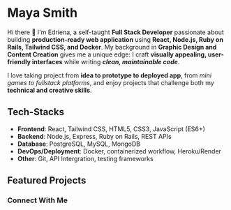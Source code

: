# Maya Smith

Hi there 👋 I'm Edriena, a self-taught **Full Stack Developer** passionate about building **production-ready web application** using **React, Node.js, Ruby on Rails, Tailwind CSS, and Docker**. My background in **Graphic Design and Content Creation** gives me a unique edge: I craft **visually appealing, user-friendly interfaces** while writing ***clean, maintainable code***.

I love taking project from **idea to prototype to deployed app**, from *mini games to fullstack platforms*, and enjoy projects that challenge both my **technical  and creative skills**.

## Tech-Stacks
- **Frontend**: React, Tailwind CSS, HTML5, CSS3, JavaScript (ES6+)
- **Backend**: Node.js, Express, Ruby on Rails, REST APIs
- **Database**: PostgreSQL, MySQL, MongoDB
- **DevOps/Deployment**: Docker, containerized workflow, Heroku/Render
- **Other**: Git, API Intergration, testing frameworks

## Featured Projects


### Connect With Me
